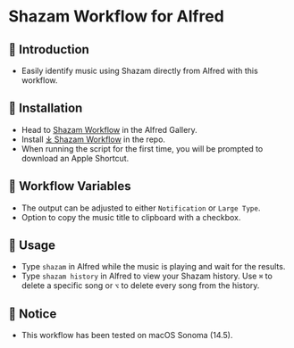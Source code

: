 # Shazam Workflow for Alfred

## 🤔 Introduction

- Easily identify music using Shazam directly from Alfred with this workflow.

## 🚀 Installation

- Head to [Shazam Workflow](https://alfred.app/workflows/svenko99/shazam/) in the Alfred Gallery.
- Install [⤓ Shazam Workflow](https://github.com/svenko99/alfred-shazam/releases/latest/download/Shazam.alfredworkflow) in the repo.
- When running the script for the first time, you will be prompted to download an Apple Shortcut.

## 🔧 Workflow Variables

- The output can be adjusted to either `Notification` or `Large Type`.
- Option to copy the music title to clipboard with a checkbox.

## 🔄 Usage

- Type `shazam` in Alfred while the music is playing and wait for the results.
- Type `shazam history` in Alfred to view your Shazam history. Use `⌘` to delete a specific song or `⌥` to delete every song from the history.

## 📝 Notice

- This workflow has been tested on macOS Sonoma (14.5).
